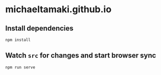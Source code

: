 # michaeltamaki.github.io

## Install dependencies

```
npm install
```

## Watch `src` for changes and start browser sync

```
npm run serve
```

